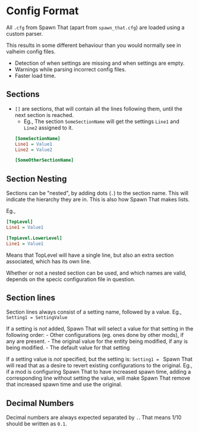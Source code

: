 # Config Format

All `.cfg` from Spawn That (apart from `spawn_that.cfg`) are loaded using a custom parser.

This results in some different behaviour than you would normally see in valheim config files.
- Detection of when settings are missing and when settings are empty.
- Warnings while parsing incorrect config files.
- Faster load time.

## Sections
- `[]` are sections, that will contain all the lines following them, until the next section is reached.
    - Eg., The section `SomeSectionName` will get the settings `Line1` and `Line2` assigned to it. 
    ```INI 
    [SomeSectionName]
    Line1 = Value1
    Line2 = Value2

    [SomeOtherSectionName]
    ```

## Section Nesting

Sections can be "nested", by adding dots (`.`) to the section name. This will indicate the hierarchy they are in.
This is also how Spawn That makes lists.

Eg.,
```INI 
[TopLevel]
Line1 = Value1

[TopLevel.LowerLevel]
Line1 = Value1
```
Means that TopLevel will have a single line, but also an extra section associated, which has its own line.

Whether or not a nested section can be used, and which names are valid, depends on the specic configuration file in question.

## Section lines

Section lines always consist of a setting name, followed by a value. 
Eg.,
`Setting1 = SettingValue`

If a setting is *not* added, Spawn That will select a value for that setting in the following order:
    - Other configurations (eg. ones done by other mods), if any are present.
    - The original value for the entity being modified, if any is being modified.
    - The default value for that setting 

If a setting value is *not* specified, but the setting is:
`Setting1 = `
Spawn That will read that as a desire to revert existing configurations to the original.
Eg., if a mod is configuring Spawn That to have increased spawn time, adding a corresponding line without setting the value, will make Spawn That remove that increased spawn time and use the original. 

## Decimal Numbers

Decimal numbers are always expected separated by `.`.
That means 1/10 should be written as `0.1`.
